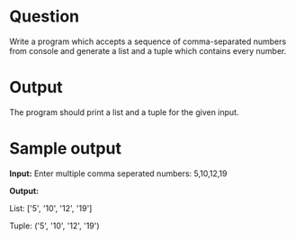 # Question
Write a program which accepts a sequence of comma-separated numbers from console and generate a list and a tuple which contains every number.

# Output
The program should print a list and a tuple for the given input.
# Sample output
**Input:** Enter multiple comma seperated numbers: 5,10,12,19

**Output:**

List:  ['5', '10', '12', '19']

Tuple:  ('5', '10', '12', '19')

